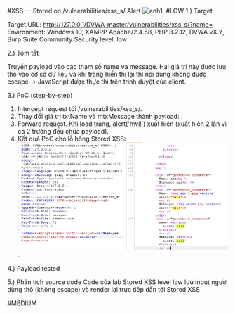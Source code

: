 #XSS — Stored on /vulnerabilities/xss_s/
Alert ![anh1](images/stored-xss-alert.png).
#LOW
1.) Target

Target URL: http://127.0.0.1/DVWA-master/vulnerabilities/xss_s/?name=
Environment: Windows 10, XAMPP Apache/2.4.58, PHP 8.2.12, DVWA vX.Y, Burp Suite Community
Security level: low

2.) Tóm tắt 

Truyền payload <script>alert('hwll')</script> vào các tham số name và message. Hai giá trị này được lưu thô vào cơ sở dữ liệu và khi trang hiển thị lại thì nội dung không được escape → JavaScript được thực thi trên trình duyệt của client.

3.) PoC (step-by-step)
  1. Intercept request tới /vulnerabilities/xss_s/.
  2. Thay đổi giá trị txtName và mtxMessage thành payload: <script>alert('hwll')</script>.
  3. Forward request. Khi load trang, alert('hwll') xuất hiện (xuất hiện 2 lần vì cả 2 trường đều chứa payload).
  4. Kết quả PoC cho lỗ hổng Stored XSS:
  ![anh2](images/stored-xss-low.png).

4.) Payload tested

<script>alert('hwll')</script>
5.) Phân tích source code
Code của lab Stored XSS level low lưu input người dùng thô (không escape) và render lại trực tiếp dẫn tới Stored XSS

#MEDIUM
